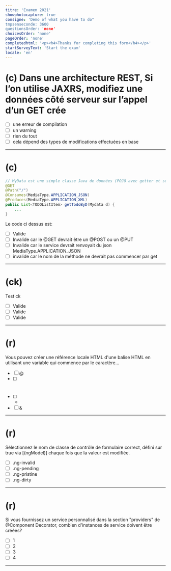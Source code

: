 ```yaml
---
titre: 'Examen 2021'
showphotocapture: true
consigne: 'Demo of what you have to do"
tmpsenseconde: 3600
questionsOrder: 'none'
choicesOrder: 'none'
pageOrder: 'none'
completedhtml: '<p><h4>Thanks for completing this form</h4></p>'
startSurveyText: 'Start the exam'
locale: 'en'
---
```

# (c) Dans une architecture REST, Si l’on utilise JAXRS, modifiez une données côté serveur sur l’appel d’un GET crée

- [ ] une erreur de compilation
- [ ] un warning
- [ ] rien du tout
- [ ] cela dépend des types de modifications effectuées en base

----

# (c)
```java
// MyData est une simple classe Java de données (POJO avec getter et setter)
@GET
@Path("/")
@Consumes(MediaType.APPLICATION_JSON)
@Produces(MediaType.APPLICATION_XML)
public List<TODOListItem> getTodoByD(Mydata d) {
    ...
}
```

Le code ci dessus est:

- [ ] Valide
- [ ] Invalide car le @GET devrait être un @POST ou un @PUT
- [ ] Invalide car le service devrait renvoyait du json MediaType.APPLICATION_JSON
- [ ] invalide car le nom de la méthode ne devrait pas commencer par get

----

# (ck)

Test ck

- [ ] Valide
- [ ] Valide
- [ ] Valide

----

# (r)

Vous pouvez créer une référence locale HTML d'une balise HTML en utilisant une variable qui commence par le caractère...

- [ ] @
- [ ] #
- [ ] *
- [ ] &

---

# (r)

Sélectionnez le nom de classe de contrôle de formulaire correct, défini sur true via [(ngModel)] chaque fois que la valeur est modifiée.

- [ ] .ng-invalid
- [ ] .ng-pending
- [ ] .ng-pristine
- [ ] .ng-dirty

----

# (r)
Si vous fournissez un service personnalisé dans la section "providers" de @Component Decorator, combien d'instances de service doivent être créées?

- [ ] 1
- [ ] 2
- [ ] 3
- [ ] 4

---

